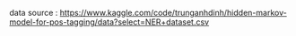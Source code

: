 data source : https://www.kaggle.com/code/trunganhdinh/hidden-markov-model-for-pos-tagging/data?select=NER+dataset.csv